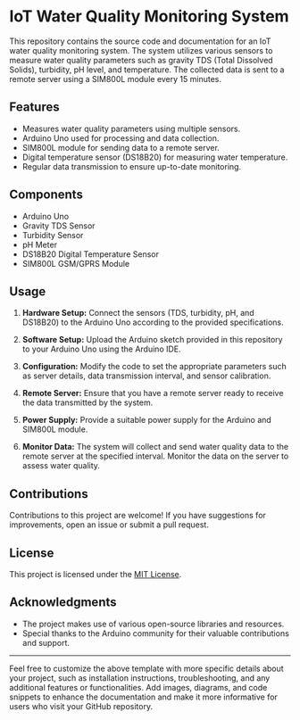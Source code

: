 # IoT Water Quality Monitoring System

This repository contains the source code and documentation for an IoT water quality monitoring system. The system utilizes various sensors to measure water quality parameters such as gravity TDS (Total Dissolved Solids), turbidity, pH level, and temperature. The collected data is sent to a remote server using a SIM800L module every 15 minutes.

## Features

- Measures water quality parameters using multiple sensors.
- Arduino Uno used for processing and data collection.
- SIM800L module for sending data to a remote server.
- Digital temperature sensor (DS18B20) for measuring water temperature.
- Regular data transmission to ensure up-to-date monitoring.

## Components

- Arduino Uno
- Gravity TDS Sensor
- Turbidity Sensor
- pH Meter
- DS18B20 Digital Temperature Sensor
- SIM800L GSM/GPRS Module

## Usage

1. **Hardware Setup:** Connect the sensors (TDS, turbidity, pH, and DS18B20) to the Arduino Uno according to the provided specifications.

2. **Software Setup:** Upload the Arduino sketch provided in this repository to your Arduino Uno using the Arduino IDE.

3. **Configuration:** Modify the code to set the appropriate parameters such as server details, data transmission interval, and sensor calibration.

4. **Remote Server:** Ensure that you have a remote server ready to receive the data transmitted by the system.

5. **Power Supply:** Provide a suitable power supply for the Arduino and SIM800L module.

6. **Monitor Data:** The system will collect and send water quality data to the remote server at the specified interval. Monitor the data on the server to assess water quality.

## Contributions

Contributions to this project are welcome! If you have suggestions for improvements, open an issue or submit a pull request.

## License

This project is licensed under the [MIT License](LICENSE).

## Acknowledgments

- The project makes use of various open-source libraries and resources.
- Special thanks to the Arduino community for their valuable contributions and support.

---

Feel free to customize the above template with more specific details about your project, such as installation instructions, troubleshooting, and any additional features or functionalities. Add images, diagrams, and code snippets to enhance the documentation and make it more informative for users who visit your GitHub repository.
